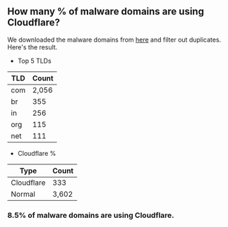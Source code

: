 ## How many % of malware domains are using Cloudflare?


We downloaded the malware domains from [here](https://urlhaus.abuse.ch) and filter out duplicates.
Here's the result.


[//]: # (start replacement)


- Top 5 TLDs

| TLD | Count |
| --- | --- |
| com | 2,056 |
| br | 355 |
| in | 256 |
| org | 115 |
| net | 111 |


- Cloudflare %

| Type | Count |
| --- | --- |
| Cloudflare | 333 |
| Normal | 3,602 |


### 8.5% of malware domains are using Cloudflare.